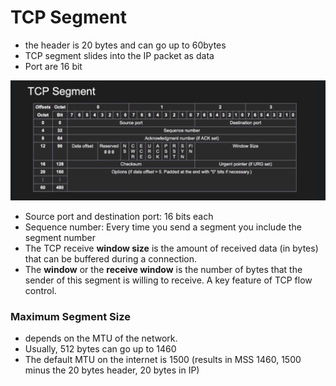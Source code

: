# TCP Segment

- the header is 20 bytes and can go up to 60bytes
- TCP segment slides into the IP packet as data
- Port are 16 bit

![Untitled](TCP%20Segment%2039a4f72e328e445da1f40c1cf5e5f09d/Untitled.png)

- Source port and destination port: 16 bits each
- Sequence number: Every time you send a segment you include the segment number
- The TCP receive **window size** is the amount of received data (in bytes) that can be buffered during a connection.
- The **window** or the **receive window** is the number of bytes that the sender of this segment is willing to receive. A key feature of TCP flow control.

### Maximum Segment Size

- depends on the MTU of the network.
- Usually, 512 bytes can go up to 1460
- The default MTU on the internet is 1500 (results in MSS 1460, 1500 minus the 20 bytes header, 20 bytes in IP)